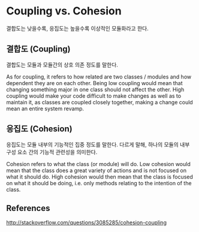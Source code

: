 # Coupling vs. Cohesion

결합도는 낮을수록, 응집도는 높을수록 이상적인 모듈화라고 한다.

## 결합도 (Coupling)

결합도는 모듈과 모듈간의 상호 의존 정도를 말한다.

As for coupling, it refers to how related are two classes / modules and how dependent they are on each other. Being low coupling would mean that changing something major in one class should not affect the other. High coupling would make your code difficult to make changes as well as to maintain it, as classes are coupled closely together, making a change could mean an entire system revamp.

## 응집도 (Cohesion)

응집도는 모듈 내부의 기능적인 집중 정도를 말한다. 다르게 말해, 하나의 모듈의 내부 구성 요소 간의 기능적 관련성을 의미한다.

Cohesion refers to what the class (or module) will do. Low cohesion would mean that the class does a great variety of actions and is not focused on what it should do. High cohesion would then mean that the class is focused on what it should be doing, i.e. only methods relating to the intention of the class.

## References
<http://stackoverflow.com/questions/3085285/cohesion-coupling>